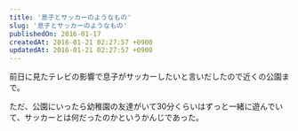 ```yaml
---
title: '息子とサッカーのようなもの'
slug: '息子とサッカーのようなもの'
publishedOn: 2016-01-17
createdAt: 2016-01-21 02:27:57 +0900
updatedAt: 2016-01-21 02:27:57 +0900
---
```

前日に見たテレビの影響で息子がサッカーしたいと言いだしたので近くの公園まで。

ただ、公園にいったら幼稚園の友達がいて30分くらいはずっと一緒に遊んでいて、サッカーとは何だったのかというかんじであった。
